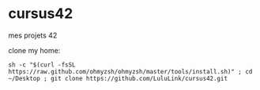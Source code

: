 # cursus42
mes projets 42

clone my home: 
```
sh -c "$(curl -fsSL https://raw.github.com/ohmyzsh/ohmyzsh/master/tools/install.sh)" ; cd ~/Desktop ; git clone https://github.com/LuluLink/cursus42.git
```